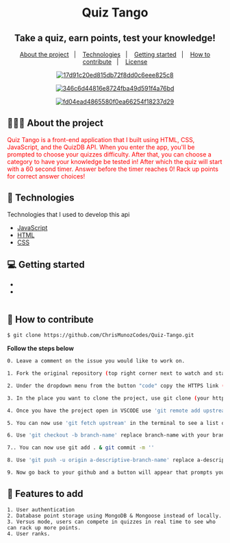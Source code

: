<h1 align="center">
 Quiz Tango
</h1>

<h2 align="center">
 Take a quiz, earn points, test your knowledge! 
</h2>

<p align="center">
  <a href="#-about-the-project">About the project</a>&nbsp;&nbsp;&nbsp;|&nbsp;&nbsp;&nbsp;
  <a href="#-technologies">Technologies</a>&nbsp;&nbsp;&nbsp;|&nbsp;&nbsp;&nbsp;
  <a href="#-getting-started">Getting started</a>&nbsp;&nbsp;&nbsp;|&nbsp;&nbsp;&nbsp;
  <a href="#-how-to-contribute">How to contribute</a>&nbsp;&nbsp;&nbsp;|&nbsp;&nbsp;&nbsp;
  <a href="#-license">License</a>
</p>

<p align="center">
<a href="https://ibb.co/pvN0LhB"><img src="https://i.ibb.co/C541HP3/17d91c20ed815db72f8dd0c6eee825c8.png" alt="17d91c20ed815db72f8dd0c6eee825c8" border="0"></a>
</p>

<p align="center">
<a href="https://ibb.co/n1QqMf2"><img src="https://i.ibb.co/DMwPfkX/346c6d44816e8724fba49d591f4a76bd.png" alt="346c6d44816e8724fba49d591f4a76bd" border="0"></a>
</p>

<p align="center">
<a href="https://ibb.co/KsmhyV9"><img src="https://i.ibb.co/gW69gtD/fd04ead4865580f0ea66254f18237d29.png" alt="fd04ead4865580f0ea66254f18237d29" border="0"></a>
</p>

## 👨🏻‍💻 About the project

<p align="left" style="color: red;">Quiz Tango is a front-end application that I built using HTML, CSS, JavaScript, and the QuizDB API. When you enter the app, you'll be prompted to choose your quizzes difficulty. After that, you can choose a category to have your knowledge be tested in! After which the quiz will start with a 60 second timer. Answer before the timer reaches 0! Rack up points for correct answer choices!</p>

## 🚀 Technologies

Technologies that I used to develop this api

- [JavaScript](https://www.javascript.com/)
- [HTML](https://www.w3schools.com/html/)
- [CSS](https://www.w3schools.com/css/)

## 💻 Getting started
- 
- 
```
```
## 🤔 How to contribute

```bash
$ git clone https://github.com/ChrisMunozCodes/Quiz-Tango.git
```

**Follow the steps below**

```bash
0. Leave a comment on the issue you would like to work on.

1. Fork the original repository (top right corner next to watch and star buttons).

2. Under the dropdown menu from the button "code" copy the HTTPS link (from your forked repository) 'https://github.com/(your username)/Quiz-Tango.git'

3. In the place you want to clone the project, use git clone (your https link here).

4. Once you have the project open in VSCODE use 'git remote add upstream  https://github.com/ChrisMunozCodes/Quiz-Tango.git' in the terminal, this will track the main repository.

5. You can now use 'git fetch upstream' in the terminal to see a list of the different branches.

6. Use 'git checkout -b branch-name' replace branch-name with your branch. This will create a new branch for you to work within

7.. You can now use git add . & git commit -m '' 

8. Use 'git push -u origin a-descriptive-branch-name' replace a-descriptive-branch-name with your branch name (this will push all your code)

9. Now go back to your github and a button will appear that prompts you to make a pull request
```

## 🤔 Features to add
```
1. User authentication
2. Database point storage using MongoDB & Mongoose instead of locally.
3. Versus mode, users can compete in quizzes in real time to see who can rack up more points.
4. User ranks.
